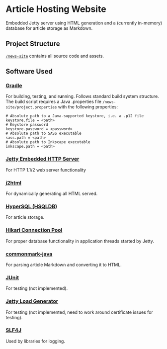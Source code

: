 # Article Hosting Website

Embedded Jetty server using HTML generation and a (currently in-memory) database for article storage as Markdown.

## Project Structure

[`/news-site`](news-site) contains all source code and assets.

## Software Used

### [Gradle](https://docs.gradle.org/7.3.1/userguide/userguide.html)

For building, testing, and r**u**nning. Follows standard build system structure. The build script requires a Java .properties file `/news-site/project.properties` with the following properties:

```properties
# Absolute path to a Java-supported keystore, i.e. a .p12 file
keystore.file = <path>
# Keystore password
keystore.password = <password>
# Absolute path to SASS executable
sass.path = <path>
# Absolute path to Inkscape executable
inkscape.path = <path>
```

### [Jetty Embedded HTTP Server](https://www.eclipse.org/jetty/documentation/jetty-11/programming-guide/index.html)

For HTTP 1.1/2 web server functionality

### [j2html](https://j2html.com/)

For dynamically generating all HTML served.

### [HyperSQL (HSQLDB)](http://hsqldb.org/)

For article storage.

### [Hikari Connection Pool](https://github.com/brettwooldridge/HikariCP)

For proper database functionality in application threads started by Jetty.

### [commonmark-java](https://github.com/commonmark/commonmark-java)

For parsing article Markdown and converting it to HTML.

### [JUnit](https://junit.org/junit5/docs/current/user-guide/)

For testing (not implemented).

### [Jetty Load Generator](https://github.com/jetty-project/jetty-load-generator)

For testing (not implemented, need to work around certificate issues for testing).

### [SLF4J](http://www.slf4j.org/)

Used by libraries for logging.
